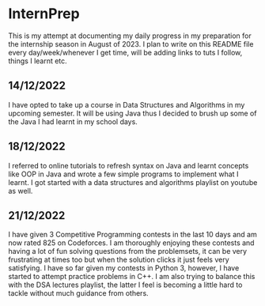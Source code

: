 # InternPrep
This is my attempt at documenting my daily progress in my preparation for the internship season in August of 2023.
I plan to write on this README file every day/week/whenever I get time, will be adding links to tuts I follow, things I learnt etc.

## 14/12/2022
I have opted to take up a course in Data Structures and Algorithms in my upcoming semester.
It will be using Java thus I decided to brush up some of the Java I had learnt in my school days.

## 18/12/2022
I referred to online tutorials to refresh syntax on Java and learnt concepts like OOP in Java and wrote a few simple programs to implement what I learnt.
I got started with a data structures and algorithms playlist on youtube as well.

## 21/12/2022
I have given 3 Competitive Programming contests in the last 10 days and am now rated 825 on Codeforces.
I am thoroughly enjoying these contests and having a lot of fun solving questions from the problemsets, it can be very frustrating at times too but when the solution clicks it just feels very satisfying. 
I have so far given my contests in Python 3, however, I have started to attempt practice problems in C++. 
I am also trying to balance this with the DSA lectures playlist, the latter I feel is becoming a little hard to tackle without much guidance from others. 
